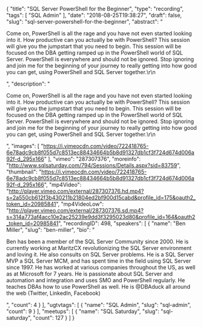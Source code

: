 {
  "title": "SQL Server PowerShell for the Beginner",
  "type": "recording",
  "tags": [
    "SQL Admin"
  ],
  "date": "2018-08-25T19:38:27",
  "draft": false,
  "slug": "sql-server-powershell-for-the-beginner",
  "abstract": "<p>Come on, PowerShell is all the rage and you have not even started looking into it. How productive can you actually be with PowerShell? This session will give you the jumpstart that you need to begin. This session will be focused on the DBA getting ramped up in the PowerShell world of SQL Server. PowerShell is everywhere and should not be ignored. Stop ignoring and join me for the beginning of your journey to really getting into how good you can get, using PowerShell and SQL Server together.\r\n</p>",
  "description": "<p>Come on, PowerShell is all the rage and you have not even started looking into it. How productive can you actually be with PowerShell? This session will give you the jumpstart that you need to begin. This session will be focused on the DBA getting ramped up in the PowerShell world of SQL Server. PowerShell is everywhere and should not be ignored. Stop ignoring and join me for the beginning of your journey to really getting into how good you can get, using PowerShell and SQL Server together.\r\n</p>",
  "images": [
    "https://i.vimeocdn.com/video/722418765-6e78adc9cb8f055d7c8513ec88434664b5b8d91327db1cf3f724d674d006a92f-d_295x166"
  ],
  "vimeo": "287307376",
  "moreinfo": "http://www.sqlsaturday.com/794/Sessions/Details.aspx?sid=83759",
  "thumbnail": "https://i.vimeocdn.com/video/722418765-6e78adc9cb8f055d7c8513ec88434664b5b8d91327db1cf3f724d674d006a92f-d_295x166",
  "mp4Video": "http://player.vimeo.com/external/287307376.hd.mp4?s=2a550cb612f3b430211b21804ed2bf900d15cabd&profile_id=175&oauth2_token_id=20985841",
  "mp4VideoLow": "http://player.vimeo.com/external/287307376.sd.mp4?s=314a773af4acc10e2ac25239e9dd3f3295023d80&profile_id=164&oauth2_token_id=20985841",
  "recordingID": 498,
  "speakers": [
    {
      "name": "Ben Miller",
      "slug": "ben-miller",
      "bio": "<p>Ben has been a member of the SQL Server Community since 2000. He is currently working at MaritzCX revolutionizing the SQL Server environment and loving it. He also consults on SQL Server problems.  He is a SQL Server MVP a SQL Server MCM, and has spent time in the field using SQL Server since 1997. He has worked at various companies throughout the US, as well as at Microsoft for 7 years. He is passionate about SQL Server and automation and integration and uses SMO and PowerShell regularly. He teaches DBAs how to use PowerShell as well. He is @DBAduck all around the web (Twitter, LinkedIn, Facebook)</p>",
      "count": 4
    }
  ],
  "ugtvtags": [
    {
      "name": "SQL Admin",
      "slug": "sql-admin",
      "count": 9
    }
  ],
  "meetups": [
    {
      "name": "SQL Saturday",
      "slug": "sql-saturday",
      "count": 127
    }
  ]
}